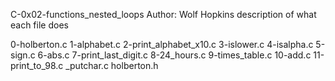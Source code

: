 C-0x02-functions_nested_loops
Author: Wolf Hopkins description of what each file does

0-holberton.c
1-alphabet.c
2-print_alphabet_x10.c
3-islower.c
4-isalpha.c
5-sign.c
6-abs.c
7-print_last_digit.c
8-24_hours.c
9-times_table.c
10-add.c
11-print_to_98.c
_putchar.c
holberton.h

